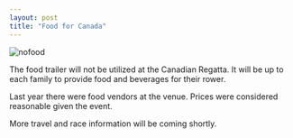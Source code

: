 ```yaml
---
layout: post  
title: "Food for Canada"
---
```


![nofood](http://i.imgur.com/ORkG7Ar.jpg)

The food trailer will not be utilized at the Canadian Regatta. It will be up to
each family to provide food and beverages for their rower.

Last year there were food vendors at the venue. Prices were considered
reasonable given the event.

More travel and race information will be coming shortly.
